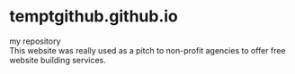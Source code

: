 # temptgithub.github.io
my repository <br>
This website was really used as a pitch to non-profit agencies to offer free website building services.

